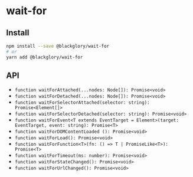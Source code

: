 # wait-for

## Install

```sh
npm install --save @blackglory/wait-for
# or
yarn add @blackglory/wait-for
```

## API

* `function waitForAttached(...nodes: Node[]): Promise<void>`
* `function waitForDetached(...nodes: Node[]): Promise<void>`
* `function waitForSelectorAttached(selector: string): Promise<Element[]>`
* `function waitForSelectorDetached(selector: string): Promise<void>`
* `function waitForEvent<T extends EventTarget = Element>(target: EventTarget, event: string): Promise<T>`
* `function waitForDOMContentLoaded (): Promise<void>`
* `function waitForLoad(): Promise<void>`
* `function waitForFunction<T>(fn: () => T | PromiseLike<T>): Promise<T>`
* `function waitForTimeout(ms: number): Promise<void>`
* `function waitForStateChanged(): Promise<void>`
* `function waitForUrlChanged(): Promise<void>`
